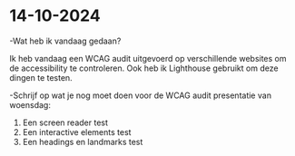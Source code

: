 # 14-10-2024

-Wat heb ik vandaag gedaan? 

Ik heb vandaag een WCAG audit uitgevoerd op verschillende websites om de accessibility te controleren. Ook heb ik Lighthouse gebruikt om deze dingen te testen.

-Schrijf op wat je nog moet doen voor de WCAG audit presentatie van woensdag:

1. Een screen reader test
2. Een interactive elements test
3. Een headings en landmarks test